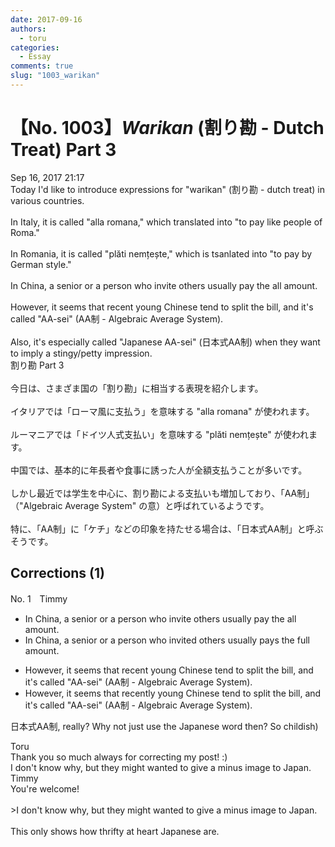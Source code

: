 ```yaml
---
date: 2017-09-16
authors:
  - toru
categories:
  - Essay
comments: true
slug: "1003_warikan"
---
```


# 【No. 1003】<strong><em>Warikan</em></strong> (割り勘 - Dutch Treat) Part 3
<div class="date">Sep 16, 2017 21:17</div>
<div id="post"><div id="body_show_ori">
Today I'd like to introduce expressions for "warikan" (割り勘 - dutch treat) in various countries.<br/><br/>In Italy, it is called "alla romana," which translated into "to pay like people of Roma."<br/><br/>In Romania, it is called "plăti nemțește," which is tsanlated into "to pay by German style."<br/><br/>In China, a senior or a person who invite others usually pay the all amount.<br/><br/>However, it seems that recent young Chinese tend to split the bill, and it's called "AA-sei" (AA制 - Algebraic Average System).<br/><br/>Also, it's especially called "Japanese AA-sei" (日本式AA制) when they want to imply a stingy/petty impression.
</div></div>

<!-- more -->

<div id="post_ja"><div id="body_show_mo">
割り勘 Part 3<br/><br/>今日は、さまざま国の「割り勘」に相当する表現を紹介します。<br/><br/>イタリアでは「ローマ風に支払う」を意味する "alla romana" が使われます。<br/><br/>ルーマニアでは「ドイツ人式支払い」を意味する "plăti nemțește" が使われます。<br/><br/>中国では、基本的に年長者や食事に誘った人が全額支払うことが多いです。<br/><br/>しかし最近では学生を中心に、割り勘による支払いも増加しており、「AA制」（"Algebraic Average System" の意）と呼ばれているようです。<br/><br/>特に、「AA制」に「ケチ」などの印象を持たせる場合は、「日本式AA制」と呼ぶそうです。
</div></div>

## Corrections (1)
<div id="block"><div class="first_name"> No. 1　<span class="just_name">Timmy</span></div><div id="block2">
<ul class="correction_field">
<li class="incorrect">In China, a senior or a person who invite others usually pay the all amount.</li>
<li class="corrected correct">
In China, a senior or a person who invite<span class="f_blue">d</span> others usually pay<span class="f_blue">s</span> the <span class="f_blue">full</span> amount.
</li>
</ul>
<ul class="correction_field">
<li class="incorrect">However, it seems that recent young Chinese tend to split the bill, and it's called "AA-sei" (AA制 - Algebraic Average System).</li>
<li class="corrected correct">
However, it seems that recent<span class="f_blue">ly</span> young Chinese tend to split the bill, and it's called "AA-sei" (AA制 - Algebraic Average System).
</li>
</ul>
<p class="comment_small">
 日本式AA制, really? Why not just use the Japanese word then? So childish)
</p>

</div><div class="name"><span class="just_name">Toru</span><br>
Thank you so much always for correcting my post! :)<br/>I don't know why, but they might wanted to give a minus image to Japan.
</div>
<div class="name"><span class="just_name">Timmy</span><br>
You're welcome!<br/><br/>&gt;I don't know why, but they might wanted to give a minus image to Japan.<br/><br/>This only shows how thrifty at heart Japanese are.
</div>
</div>
